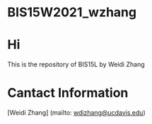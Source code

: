 # BIS15W2021_wzhang

# Hi

This is the repository of BIS15L by Weidi Zhang

# Cantact Information
[Weidi Zhang] (mailto: wdizhang@ucdavis.edu)
